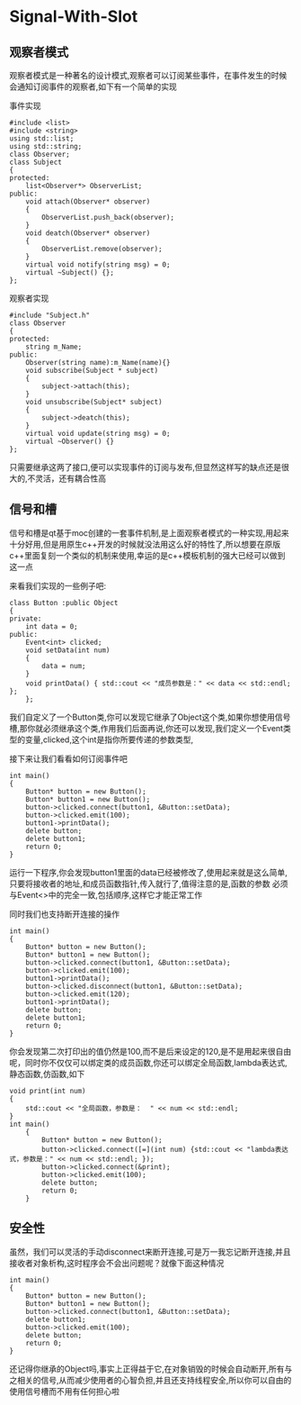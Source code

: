 # Signal-With-Slot

 ## 观察者模式
 观察者模式是一种著名的设计模式,观察者可以订阅某些事件，在事件发生的时候会通知订阅事件的观察者,如下有一个简单的实现
 
 事件实现
 
	#include <list>
	#include <string>
	using std::list;
	using std::string;
	class Observer;
	class Subject
	{
	protected:
		list<Observer*> ObserverList;
	public:
		void attach(Observer* observer)
		{
			ObserverList.push_back(observer);
		}
		void deatch(Observer* observer)
		{
			ObserverList.remove(observer);
		}
		virtual void notify(string msg) = 0;
		virtual ~Subject() {};
	};
观察者实现

	#include "Subject.h"
	class Observer
	{
	protected:
		string m_Name;
	public:
		Observer(string name):m_Name(name){}
		void subscribe(Subject * subject)
		{
			subject->attach(this);
		}
		void unsubscribe(Subject* subject)
		{
			subject->deatch(this);
		}
		virtual void update(string msg) = 0;
		virtual ~Observer() {}
	};
只需要继承这两了接口,便可以实现事件的订阅与发布,但显然这样写的缺点还是很大的,不灵活，还有耦合性高

 ## 信号和槽
 信号和槽是qt基于moc创建的一套事件机制,是上面观察者模式的一种实现,用起来十分好用,但是用原生c++开发的时候就没法用这么好的特性了,所以想要在原版c++里面复刻一个类似的机制来使用,幸运的是c++模板机制的强大已经可以做到这一点

来看我们实现的一些例子吧:

	class Button :public Object
	{
	private:
		int data = 0;
	public:
		Event<int> clicked;
		void setData(int num) 
		{
			data = num;
		}
		void printData() { std::cout << "成员参数是：" << data << std::endl; };
		};
我们自定义了一个Button类,你可以发现它继承了Object这个类,如果你想使用信号槽,那你就必须继承这个类,作用我们后面再说,你还可以发现,我们定义一个Event<int>类型的变量,clicked,这个int是指你所要传递的参数类型,

接下来让我们看看如何订阅事件吧

	int main()
	{
		Button* button = new Button();
		Button* button1 = new Button();
		button->clicked.connect(button1, &Button::setData);
		button->clicked.emit(100);
		button1->printData();
		delete button;
		delete button1;
		return 0;
	}
运行一下程序,你会发现button1里面的data已经被修改了,使用起来就是这么简单,只要将接收者的地址,和成员函数指针,传入就行了,值得注意的是,函数的参数
必须与Event<>中的完全一致,包括顺序,这样它才能正常工作

同时我们也支持断开连接的操作

	int main()
	{
		Button* button = new Button();
		Button* button1 = new Button();
		button->clicked.connect(button1, &Button::setData);
		button->clicked.emit(100);
		button1->printData();
		button->clicked.disconnect(button1, &Button::setData);
		button->clicked.emit(120);
		button1->printData();
		delete button;
		delete button1;
		return 0;
	}
	
你会发现第二次打印出的值仍然是100,而不是后来设定的120,是不是用起来很自由呢，同时你不仅仅可以绑定类的成员函数,你还可以绑定全局函数,lambda表达式,静态函数,仿函数,如下

	void print(int num)
	{
		std::cout << "全局函数，参数是：  " << num << std::endl;
	}
	int main()
		{
			Button* button = new Button();
			button->clicked.connect([=](int num) {std::cout << "lambda表达式，参数是：" << num << std::endl; });
			button->clicked.connect(&print);
			button->clicked.emit(100);
			delete button;
			return 0;
		}

## 安全性
虽然，我们可以灵活的手动disconnect来断开连接,可是万一我忘记断开连接,并且接收者对象析构,这时程序会不会出问题呢？就像下面这种情况
	
	int main()
	{
		Button* button = new Button();
		Button* button1 = new Button();
		button->clicked.connect(button1, &Button::setData);
		delete button1;
		button->clicked.emit(100);
		delete button;
		return 0;
	}
还记得你继承的Object吗,事实上正得益于它,在对象销毁的时候会自动断开,所有与之相关的信号,从而减少使用者的心智负担,并且还支持线程安全,所以你可以自由的使用信号槽而不用有任何担心啦

